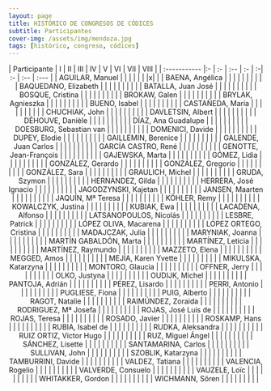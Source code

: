 ```yaml
---
layout: page
title: HISTÓRICO DE CONGRESOS DE CÓDICES
subtitle: Participantes
cover-img: /assets/img/mendoza.jpg
tags: [histórico, congreso, códices]
---
```

<center>
| Participante | I | II | III | IV | V | VI | VII | VIII |
| :----------- |:- | :- | :-- | :- | :-| :- | :-- | :--- |
| AGUILAR, Manuel |     |     |     |     |     |     |x|     |
| BAENA, Angélica | | | | | | | | |
| BAQUEDANO, Elizabeth | | | | | | | | |
| BATALLA, Juan José | | | | | | | | |
| BOSQUE, Cristina | | | | | | | | |
| BROKAW, Galen | | | | | | | | |
| BRYLAK, Agnieszka | | | | | | | | |
| BUENO, Isabel | | | | | | | | |
| CASTAÑEDA, María | | | | | | | | |
| CHUCHIAK, John | | | | | | | | |
| DAVLETSIN, Albert | | | | | | | | |
| DÉHOUVE, Danièle | | | | | | | | |
| DÍAZ, Ana Guadalupe | | | | | | | | |
| DOESBURG, Sebastian van | | | | | | | | |
| DOMENICI, Davide | | | | | | | | |
| DUPEY, Elodie | | | | | | | | |
| GAILLEMIN, Berenice | | | | | | | | |
| GALENDE, Juan Carlos | | | | | | | | |
| GARCÍA CASTRO, René | | | | | | | | |
| GENOTTE, Jean-François | | | | | | | | |
| GAJEWSKA, Marta | | | | | | | | |
| GÓMEZ, Lidia | | | | | | | | |
| GONZÁLEZ, Gerardo | | | | | | | | |
| GONZÁLEZ, Gregorio | | | | | | | | |
| GONZÁLEZ, Sara | | | | | | | | |
| GRAULICH, Michel | | | | | | | | |
| GRUDA, Szymon | | | | | | | | |
| HERNÁNDEZ, Gilda | | | | | | | | |
| HERRERA, José Ignacio | | | | | | | | |
| JAGODZYNSKI, Kajetan | | | | | | | | |
| JANSEN, Maarten | | | | | | | | |
| JAQUÍN, Mª Teresa | | | | | | | | |
| KÖHLER, Remy | | | | | | | | |
| KOWALCZYK, Justina | | | | | | | | |
| KUBIAK, Ewa | | | | | | | | |
| LACADENA, Alfonso | | | | | | | | |
| LATSANOPOULOS, Nicolás | | | | | | | | |
| LESBRE, Patrick | | | | | | | | |
| LÓPEZ OLIVA, Macarena | | | | | | | | |
| LÓPEZ ORTEGO, Cristina | | | | | | | | |
| MADAJCZAK, Julia | | | | | | | | |
| MARYNIAK, Joanna | | | | | | | | |
| MARTÍN GABALDÓN, Marta | | | | | | | | |
| MARTÍNEZ, Leticia | | | | | | | | |
| MARTÍNEZ, Raymundo | | | | | | | | |
| MAZZETO, Elena | | | | | | | | |
| MEGGED, Amos | | | | | | | | |
| MEJÍA, Karen Yvette | | | | | | | | |
| MIKULSKA, Katarzyna | | | | | | | | |
| MONTORO, Glaucia | | | | | | | | |
| OFFNER, Jerry | | | | | | | | |
| OLKO, Justyna | | | | | | | | |
| OUDIJK, Michel | | | | | | | | |
| PANTOJA, Adrián | | | | | | | | |
| PÉREZ, Lisardo | | | | | | | | |
| PERRI, Antonio | | | | | | | | |
| PUGLIESE, Fiona | | | | | | | | |
| PUIG, Alberto | | | | | | | | |
| RAGOT, Natalie | | | | | | | | |
| RAIMÚNDEZ, Zoraida | | | | | | | | |
| RODRIGUEZ, Mª Josefa | | | | | | | | |
| ROJAS, José Luis de | | | | | | | | |
| ROJAS, Teresa | | | | | | | | |
| ROSADO, Javier | | | | | | | | |
| ROSKAMP, Hans | | | | | | | | |
| RUBIA, Isabel de | | | | | | | | |
| RUDKA, Aleksandra | | | | | | | | |
| RUIZ ORTIZ, Victor Hugo | | | | | | | | |
| RUZ, Miguel Ángel | | | | | | | | |
| SÁNCHEZ, Lisette | | | | | | | | |
| SANTAMARINA, Carlos | | | | | | | | |
| SULLIVAN, John | | | | | | | | |
| SZOBLIK, Katarzyna | | | | | | | | |
| TAMBURRINI, Davide | | | | | | | | |
| VALDEZ, Tatiana | | | | | | | | |
| VALENCIA, Rogelio | | | | | | | | |
| VALVERDE, Consuelo | | | | | | | | |
| VAUZELE, Loïc | | | | | | | | |
| WHITAKKER, Gordon | | | | | | | | |
| WICHMANN, Sören | | | | | | | | |
</center>


